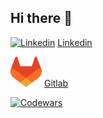 ## Hi there 🫥

[![Linkedin](https://cdn.discordapp.com/attachments/319130498792161280/1087731400960131122/LI-In-Bug.png)](https://www.linkedin.com/in/ponpawit-paoseng/)
[Linkedin](https://www.linkedin.com/in/ponpawit-paoseng/)

[![Gitlab](https://raw.githubusercontent.com/king-ppap/king-ppap/main/assets/logo_gitlab.svg)](https://gitlab.com/king-ppap)
[Gitlab](https://gitlab.com/king-ppap)

[![Codewars](https://www.codewars.com/users/king-ppap/badges/micro)](https://www.codewars.com/users/king-ppap)

<!--
**king-ppap/king-ppap** is a ✨ _special_ ✨ repository because its `README.md` (this file) appears on your GitHub profile.

Here are some ideas to get you started:

- 🔭 I’m currently working on ...
- 🌱 I’m currently learning ...
- 👯 I’m looking to collaborate on ...
- 🤔 I’m looking for help with ...
- 💬 Ask me about ...
- 📫 How to reach me: ...
- 😄 Pronouns: ...
- ⚡ Fun fact: ...
-->
